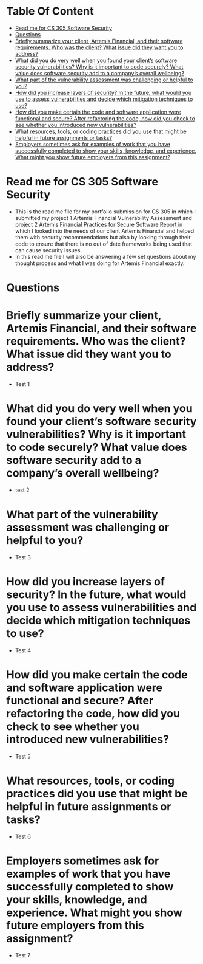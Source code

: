 <!-- TOC start -->
# Table Of Content
- [Read me for CS 305 Software Security ](#read-me-for-cs-305-software-security)
- [Questions](#questions)
- [Briefly summarize your client, Artemis Financial, and their software requirements. Who was the client? What issue did they want you to address?](#briefly-summarize-your-client-artemis-financial-and-their-software-requirements-who-was-the-client-what-issue-did-they-want-you-to-address)
- [What did you do very well when you found your client’s software security vulnerabilities? Why is it important to code securely? What value does software security add to a company’s overall wellbeing?](#what-did-you-do-very-well-when-you-found-your-clients-software-security-vulnerabilities-why-is-it-important-to-code-securely-what-value-does-software-security-add-to-a-companys-overall-wellbeing)
- [What part of the vulnerability assessment was challenging or helpful to you?](#what-part-of-the-vulnerability-assessment-was-challenging-or-helpful-to-you)
- [How did you increase layers of security? In the future, what would you use to assess vulnerabilities and decide which mitigation techniques to use?](#how-did-you-increase-layers-of-security-in-the-future-what-would-you-use-to-assess-vulnerabilities-and-decide-which-mitigation-techniques-to-use)
- [How did you make certain the code and software application were functional and secure? After refactoring the code, how did you check to see whether you introduced new vulnerabilities?](#how-did-you-make-certain-the-code-and-software-application-were-functional-and-secure-after-refactoring-the-code-how-did-you-check-to-see-whether-you-introduced-new-vulnerabilities)
- [What resources, tools, or coding practices did you use that might be helpful in future assignments or tasks?](#what-resources-tools-or-coding-practices-did-you-use-that-might-be-helpful-in-future-assignments-or-tasks)
- [Employers sometimes ask for examples of work that you have successfully completed to show your skills, knowledge, and experience. What might you show future employers from this assignment?](#employers-sometimes-ask-for-examples-of-work-that-you-have-successfully-completed-to-show-your-skills-knowledge-and-experience-what-might-you-show-future-employers-from-this-assignment)
<!-- TOC end -->
<!-- TOC --><a name="read-me-for-cs-305-software-security"></a>
# Read me for CS 305 Software Security 
+ This is the read me file for my portfolio submission for CS 305 in which I submitted my project 1 Artemis Financial Vulnerability Assessment and project 2 Artemis Financial Practices for Secure Software Report in which I looked into the needs of our client Artemis Financial and helped them with security recommendations but also by looking through their code to ensure that there is no out of date frameworks being used that can cause security issues.
+ In this read me file I will also be answering a few set questions about my thought process and what I was doing for Artemis Financial exactly.

<!-- TOC --><a name="questions"></a>
# Questions
<!-- TOC --><a name="briefly-summarize-your-client-artemis-financial-and-their-software-requirements-who-was-the-client-what-issue-did-they-want-you-to-address"></a>
# Briefly summarize your client, Artemis Financial, and their software requirements. Who was the client? What issue did they want you to address?
+ Test 1
<!-- TOC --><a name="what-did-you-do-very-well-when-you-found-your-clients-software-security-vulnerabilities-why-is-it-important-to-code-securely-what-value-does-software-security-add-to-a-companys-overall-wellbeing"></a>
# What did you do very well when you found your client’s software security vulnerabilities? Why is it important to code securely? What value does software security add to a company’s overall wellbeing?
+ test 2
<!-- TOC --><a name="what-part-of-the-vulnerability-assessment-was-challenging-or-helpful-to-you"></a>
# What part of the vulnerability assessment was challenging or helpful to you?
+ Test 3
<!-- TOC --><a name="how-did-you-increase-layers-of-security-in-the-future-what-would-you-use-to-assess-vulnerabilities-and-decide-which-mitigation-techniques-to-use"></a>
# How did you increase layers of security? In the future, what would you use to assess vulnerabilities and decide which mitigation techniques to use?
+ Test 4
<!-- TOC --><a name="how-did-you-make-certain-the-code-and-software-application-were-functional-and-secure-after-refactoring-the-code-how-did-you-check-to-see-whether-you-introduced-new-vulnerabilities"></a>
# How did you make certain the code and software application were functional and secure? After refactoring the code, how did you check to see whether you introduced new vulnerabilities?
+ Test 5
<!-- TOC --><a name="what-resources-tools-or-coding-practices-did-you-use-that-might-be-helpful-in-future-assignments-or-tasks"></a>
# What resources, tools, or coding practices did you use that might be helpful in future assignments or tasks?
+ Test 6
<!-- TOC --><a name="employers-sometimes-ask-for-examples-of-work-that-you-have-successfully-completed-to-show-your-skills-knowledge-and-experience-what-might-you-show-future-employers-from-this-assignment"></a>
# Employers sometimes ask for examples of work that you have successfully completed to show your skills, knowledge, and experience. What might you show future employers from this assignment?
+ Test 7
